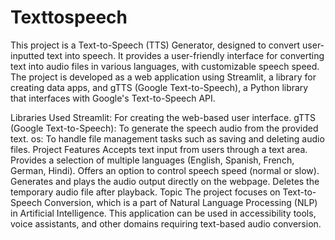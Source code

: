 # Texttospeech
This project is a Text-to-Speech (TTS) Generator, designed to convert user-inputted text into speech. It provides a user-friendly interface for converting text into audio files in various languages, with customizable speech speed. The project is developed as a web application using Streamlit, a library for creating data apps, and gTTS (Google Text-to-Speech), a Python library that interfaces with Google's Text-to-Speech API.

Libraries Used
Streamlit: For creating the web-based user interface.
gTTS (Google Text-to-Speech): To generate the speech audio from the provided text.
os: To handle file management tasks such as saving and deleting audio files.
Project Features
Accepts text input from users through a text area.
Provides a selection of multiple languages (English, Spanish, French, German, Hindi).
Offers an option to control speech speed (normal or slow).
Generates and plays the audio output directly on the webpage.
Deletes the temporary audio file after playback.
Topic
The project focuses on Text-to-Speech Conversion, which is a part of Natural Language Processing (NLP) in Artificial Intelligence. This application can be used in accessibility tools, voice assistants, and other domains requiring text-based audio conversion.
